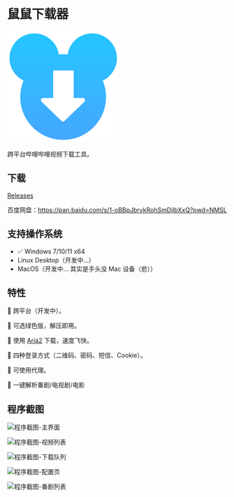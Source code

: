 # 鼠鼠下载器

![LOGO](./build-resources/icon.png)

跨平台哔哩哔哩视频下载工具。

## 下载

[Releases](https://github.com/MoyuScript/double-mouse-downloader/releases)

百度网盘：<https://pan.baidu.com/s/1-oBBpJbrykRohSmDjlbXxQ?pwd=NMSL>

## 支持操作系统

- ✅ Windows 7/10/11 x64
- Linux Desktop（开发中...）
- MacOS（开发中... 其实是手头没 Mac 设备（悲））

## 特性

🌟 跨平台（开发中）。

🌟 可选绿色版，解压即用。

🌟 使用 [Aria2](https://github.com/aria2/aria2) 下载，速度飞快。

🌟 四种登录方式（二维码、密码、短信、Cookie）。

🌟 可使用代理。

🌟 一键解析番剧/电视剧/电影

## 程序截图

![程序截图-主界面](./assets/screenshots/main-page.jpg)

![程序截图-视频列表](./assets/screenshots/video-list.jpg)

![程序截图-下载队列](./assets/screenshots/download-queue.jpg)

![程序截图-配置页](./assets/screenshots/config-page.jpg)

![程序截图-番剧列表](./assets/screenshots/bangumi-list.jpg)
